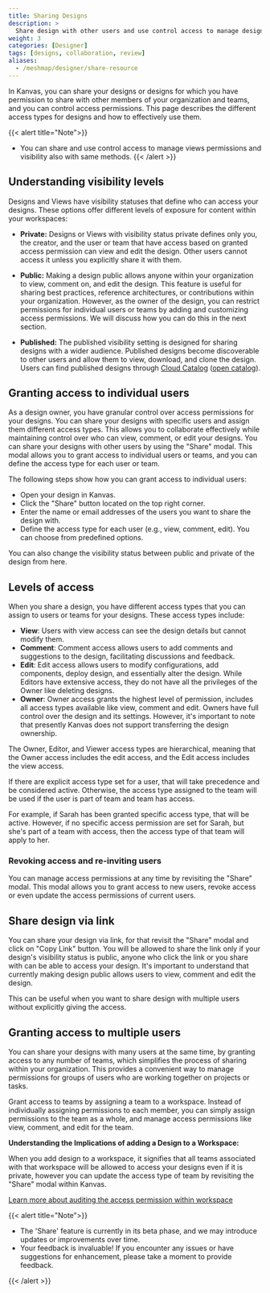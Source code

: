 ```yaml
---
title: Sharing Designs
description: >
  Share design with other users and use control access to manage design access permissions and visibility.
weight: 3
categories: [Designer]
tags: [designs, collaboration, review]
aliases:
  - /meshmap/designer/share-resource
---
```


In Kanvas, you can share your designs or designs for which you have permission to share with other members of your organization and teams, and you can control access permissions. This page describes the different access types for designs and how to effectively use them.

{{< alert title="Note">}}
- You can share and use control access to manage views permissions and visibility also with same methods.
{{< /alert >}}

## Understanding visibility levels

Designs and Views have visibility statuses that define who can access your designs. These options offer different levels of exposure for content within your workspaces:

- **Private:** Designs or Views with visibility status private defines only you, the creator, and the user or team that have access based on granted access permission can view and edit the design. Other users cannot access it unless you explicitly share it with them.

- **Public:**  Making a design public allows anyone within your organization to view, comment on, and edit the design. This feature is useful for sharing best practices, reference architectures, or contributions within your organization. However, as the owner of the design, you can restrict permissions for individual users or teams by adding and customizing access permissions. We will discuss how you can do this in the next section.

- **Published:**  The published visibility setting is designed for sharing designs with a wider audience. Published designs become discoverable to other users and allow them to view, download, and clone the design. Users can find published designs through [Cloud Catalog](/cloud/catalog) ([open catalog](https://cloud.layer5.io/catalog)).

## Granting access to individual users

As a design owner, you have granular control over access permissions for your designs. You can share your designs with specific users and assign them different access types. This allows you to collaborate effectively while maintaining control over who can view, comment, or edit your designs.
You can share your designs with other users by using the "Share" modal. This modal allows you to grant access to individual users or teams, and you can define the access type for each user or team.

The following steps show how you can grant access to individual users:

- Open your design in Kanvas.
- Click the "Share" button located on the top right corner.
- Enter the name or email addresses of the users you want to share the design with.
- Define the access type for each user (e.g., view, comment, edit). You can choose from predefined options.

You can also change the visibility status between public and private of the design from here.

## Levels of access

When you share a design, you have different access types that you can assign to users or teams for your designs. These access types include:

- **View**: Users with view access can see the design details but cannot modify them.
- **Comment**: Comment access allows users to add comments and suggestions to the design, facilitating discussions and feedback.
- **Edit**: Edit access allows users to modify configurations, add components, deploy design, and essentially alter the design. While Editors have extensive access, they do not have all the privileges of the Owner like deleting designs.
- **Owner**: Owner access grants the highest level of permission, includes all access types available like view, comment and edit. Owners have full control over the design and its settings. However, it's important to note that presently Kanvas does not support transferring the design ownership.

The Owner, Editor, and Viewer access types are hierarchical, meaning that the Owner access includes the edit access, and the Edit access includes the view access.

If there are explicit access type set for a user, that will take precedence and be considered active. Otherwise, the access type assigned to the team will be used if the user is part of team and team has access.

For example, if Sarah has been granted specific access type, that will be active. However, if no specific access permission are set for Sarah, but she's part of a team with access, then the access type of that team will apply to her.

### Revoking access and re-inviting users

You can manage access permissions at any time by revisiting the "Share" modal. This modal allows you to grant access to new users, revoke access or even update the access permissions of current users.

## Share design via link

You can share your design via link, for that revisit the "Share" modal and click on "Copy Link" button. You will be allowed to share the link only if your design's visibility status is public, anyone who click the link or you share with can be able to access your design. It's important to understand that currently making design public allows users to view, comment and edit the design.

This can be useful when you want to share design with multiple users without explicitly giving the access.

## Granting access to multiple users

You can share your designs with many users at the same time, by granting access to any number of teams, which simplifies the process of sharing within your organization. This provides a convenient way to manage permissions for groups of users who are working together on projects or tasks.

Grant access to teams by assigning a team to a workspace. Instead of individually assigning permissions to each member, you can simply assign permissions to the team as a whole, and manage access permissions like view, comment, and edit for the team.

**Understanding the Implications of adding a Design to a Workspace:**

When you add design to a workspace, it signifies that all teams associated with that workspace will be allowed to access your designs even if it is private, however you can update the access type of team by revisiting the "Share" modal within Kanvas.

[Learn more about auditing the access permission within workspace](/cloud/spaces/workspaces/)

{{< alert title="Note">}}

- The 'Share' feature is currently in its beta phase, and we may introduce updates or improvements over time.
- Your feedback is invaluable! If you encounter any issues or have suggestions for enhancement, please take a moment to provide feedback.

{{< /alert >}}
